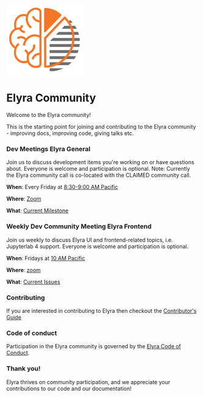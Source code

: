 <!--
{% comment %}
Copyright 2018-2023 Elyra Authors

Licensed under the Apache License, Version 2.0 (the "License");
you may not use this file except in compliance with the License.
You may obtain a copy of the License at

http://www.apache.org/licenses/LICENSE-2.0

Unless required by applicable law or agreed to in writing, software
distributed under the License is distributed on an "AS IS" BASIS,
WITHOUT WARRANTIES OR CONDITIONS OF ANY KIND, either express or implied.
See the License for the specific language governing permissions and
limitations under the License.
{% endcomment %}
-->

<img src="https://raw.githubusercontent.com/elyra-ai/elyra/main/packages/ui-components/style/icons/codait-piebrainlogo-jupyter-color.svg"
 alt="drawing" width="200"/>

# Elyra Community

Welcome to the Elyra community!

This is the starting point for joining and contributing to the Elyra community - improving docs,
improving code, giving talks etc.


### Dev Meetings Elyra General
Join us to discuss development items you're working on or have questions about. Everyone is welcome and participation is optional. Note: Currently the Elyra community call is co-located with the CLAIMED community call.

**When**: Every Friday at [8:30-9:00 AM Pacific](https://dateful.com/convert/san-francisco-california?t=0830)

**Where**: [Zoom](https://zoom-lfx.platform.linuxfoundation.org/meeting/94379806729?password=f2c8ef12-518f-41ee-a64b-c169b9e9a2bb)

**What**: [Current Milestone](https://github.com/elyra-ai/elyra/milestones)

### Weekly Dev Community Meeting Elyra Frontend
Join us weekly to discuss Elyra UI and frontend-related topics, i.e. Jupyterlab 4 support. Everyone is welcome and participation is optional.

**When**: Fridays at [10 AM 
Pacific](https://dateful.com/convert/san-francisco-california?t=10)

**Where**: [zoom](https://zoom-lfx.platform.linuxfoundation.org/meeting/93159221188?password=90446ae3-3959-4c4d-acfa-20a7957a0d5b)

**What**: [Current Issues](https://github.com/elyra-ai/elyra/issues)


### Contributing

If you are interested in contributing to Elyra then checkout the [Contributor's Guide](CONTRIBUTING.md)

### Code of conduct

Participation in the Elyra community is governed by the [Elyra Code of Conduct](CODE_OF_CONDUCT.md).

### Thank you!

Elyra thrives on community participation, and we appreciate your contributions to our code and our documentation!

